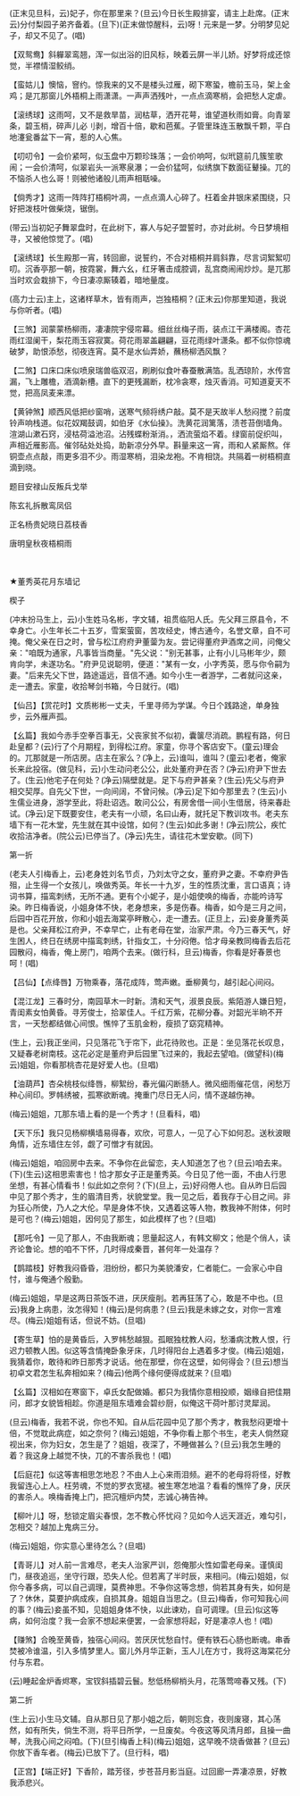 <!-- { "loadSidebar": true } -->
(正末见旦科，云)妃子，你在那里来？(旦云)今日长生殿排宴，请主上赴席。(正末云)分付梨园子弟齐备着。(旦下)(正末做惊醒科，云)呀！元来是一梦。分明梦见妃子，却又不见了。(唱)

【双鸳鸯】斜軃翠鸾翘，浑一似出浴的旧风标，映着云屏一半儿娇。好梦将成还惊觉，半襟情湿鲛绡。

【蛮姑儿】懊恼，窨约。惊我来的又不是楼头过雁，砌下寒蛩，檐前玉马，架上金鸡；是兀那窗儿外梧桐上雨潇潇。一声声洒残叶，一点点滴寒梢，会把愁人定虐。

【滚绣球】这雨呵，又不是救旱苗，润枯草，洒开花萼，谁望道秋雨如膏。向青翠条，碧玉梢，碎声儿必刂剥，增百十倍，歇和芭蕉。子管里珠连玉散飘千颗，平白地瀽瓮番盆下一宵，惹的人心焦。

【叨叨令】一会价紧呵，似玉盘中万颗珍珠落；一会价响呵，似玳筵前几簇笙歌闹；一会价清呵，似翠岩头一派寒泉瀑；一会价猛呵，似绣旗下数面征鼙操。兀的不恼杀人也么哥！则被他诸般儿雨声相聒噪。

【倘秀才】这雨一阵阵打梧桐叶凋，一点点滴人心碎了。枉着金井银床紧围绕，只好把泼枝叶做柴烧，锯倒。

(带云)当初妃子舞翠盘时，在此树下，寡人与妃子盟誓时，亦对此树。今日梦境相寻，又被他惊觉了。(唱)

【滚绣球】长生殿那一宵，转回廊，说誓约，不合对梧桐并肩斜靠，尽言词絮絮叨叨。沉香亭那一朝，按霓裳，舞六幺，红牙箸击成腔调，乱宫商闹闹炒炒。是兀那当时欢会栽排下，今日凄凉厮辏着，暗地量度。

(高力士云)主上，这诸样草木，皆有雨声，岂独梧桐？(正末云)你那里知道，我说与你听者。(唱)

【三煞】润蒙蒙杨柳雨，凄凄院宇侵帘幕。细丝丝梅子雨，装点江干满楼阁。杏花雨红湿阑干，梨花雨玉容寂寞。荷花雨翠盖翩翩，豆花雨绿叶潇条。都不似你惊魂破梦，助恨添愁，彻夜连宵。莫不是水仙弄娇，蘸杨柳洒风飘？

【二煞】口床口床似喷泉瑞兽临双沼，刷刷似食叶春蚕散满箔。乱洒琼阶，水传宫漏，飞上雕檐，酒滴新槽。直下的更残漏断，枕冷衾寒，烛灭香消。可知道夏天不觉，把高凤麦来漂。

【黄钟煞】顺西风低把纱窗哨，送寒气频将绣户敲。莫不是天故半人愁闷搅？前度铃声响栈道。似花奴羯鼓调，如伯牙《水仙操》。洗黄花润篱落，渍苍苔倒墙角。渲湖山漱石窍，浸枯荷溢池沼。沾残蝶粉渐消。，洒流萤焰不着。绿窗前促织叫，声相近雁影高。催邻砧处处捣，助新凉分外早。斟量来这一宵，雨和人紧厮熬。伴铜壶点点敲，雨更多泪不少。雨湿寒梢，泪染龙袍。不肯相饶。共隔着一树梧桐直滴到晓。

题目安禄山反叛兵戈举

陈玄礼拆散鸾凤侣

正名杨贵妃晓日荔枝香

唐明皇秋夜梧桐雨

　
　




★董秀英花月东墙记

楔子

(冲末扮马生上，云)小生姓马名彬，字文辅，祖贯临阳人氏。先父拜三原县令，不幸身亡。小生年长二十五岁，雪案萤窗，苦攻经史，博古通今，名誉文章，自不可掩。俺父亲在日之时，曾与松江府府尹董蓥为友。尝记得董府尹酒席之间，问俺父亲："咱既为通家，凡事皆当商量。"先父说："别无甚事，止有小儿马彬年少，颇肯向学，未遂功名。"府尹见说聪明，便道："某有一女，小字秀英，愿与你令嗣为妻。"后来先父下世，路途遥远，音信不通。如今小生一者游学，二者就问这亲，走一遭去。家童，收拾琴剑书箱，今日就行。(唱)

【仙吕】【赏花时】文质彬彬一丈夫，千里寻师为学谋。今日个践路途，单身独步，云外雁声孤。

【幺篇】我如今赤手空拳百事无，父丧家贫不似初，囊箧尽消疏。鹏程有路，何日赴皇都？(云)行了个月期程，到得松江府。家童，你寻个客店安下。(童云)理会的。兀那就是一所店房。店主在家么？(净上，云)谁叫，谁叫？(童云)老者，俺家长来此投宿。(做见科，云)小生动问老公公，此处董府尹在否？(净云)府尹下世去了。(生云)他宅子在何处？(净云)隔壁就是。足下与府尹甚亲？(生云)先父与府尹相交契厚。自先父下世，一向间阔，不曾问候。(净云)足下如今那里去？(生云)小生儒业进身，游学至此，将赴诏选。敢问公公，有房舍借一间小生借居，待来春赴试。(净云)足下既要安住，老夫有一小顽，名曰山寿，就托足下教训攻书。老夫东墙下有一花木堂，先生就在其中设馆，如何？(生云)如此多谢！(净云)院公，疾忙收拾洁净者。(院公云)已停当了。(净云)先生，请往花木堂安歇。(同下)


第一折

(老夫人引梅香上，云)老身姓刘名节贞，乃刘太守之女，董府尹之妻。不幸府尹告殂，止生得一个女孩儿，唤做秀英。年长一十九岁，生的性质沈重，言口语真；诗词书算，描鸾刺绣，无所不通。更有个小妮子，是小姐使唤的梅香，亦能吟诗写染。昨日梅香说，小姐身体不快，老身想来，多是伤春。梅香，如今是三月之间，后园中百花开放，你和小姐去海棠亭畔散心，走一遭去。(正旦上，云)妾身董秀英是也。父亲拜松江府尹，不幸早亡，止有老母在堂，治家严肃。今乃三春天气，好生困人，终日在绣房中描鸾刺绣，针指女工，十分闷倦。恰才母亲教同梅香去后花园散闷，梅香，俺上房门，咱两个去来。(做行科，旦云)梅香，你看是好春景也呵！(唱)

【吕仙】【点绛唇】万物乘春，落花成阵，莺声嫩。垂柳黄匀，越引起心间闷。

【混江龙】三春时分，南园草木一时新。清和天气，淑景良辰。紫陌游人嫌日短，青闺素女怕黄昏。寻芳俊士，拾翠佳人。千红万紫，花柳分春。对韶光半晌不开言，一天愁都结做心间恨。憔悴了玉肌金粉，瘦损了窈窕精神。

(生上，云)我正坐间，只见落花飞于帘下，此花待败也。正是：坐见落花长叹息，又疑春老树南枝。这花必定是董府尹后园里飞过来的，我起去望咱。(做望科)(梅云)姐姐，你看那桃杏花是好爱人也。(旦唱)

【油葫芦】杏朵桃枝似绛唇，柳絮纷，春光偏闪断肠人。微风细雨催花信，闲愁万种心间印。罗帏绣被，孤寒欲断魂。掩重门尽日无人问，情不遂越伤神。

(梅云)姐姐，兀那东墙上看的是一个秀才！(旦看科，唱)

【天下乐】我只见杨柳横墙易得春，欢欣，可意人，一见了心下如何忍。送秋波眼角情，近东墙住左邻，觑了可憎才有就因。

(梅云)姐姐，咱回房中去来。不争你在此留恋，夫人知道怎了也？(旦云)咱去来。(下)(生云)这相思索害也！恰才那女子正是董秀英。今日见了他一面，不由人行思坐想，有甚心情看书！似此如之奈何？(下)(旦上，云)好闷倦人也。自从昨日后园中见了那个秀才，生的眉清目秀，状貌堂堂。我一见之后，着我存于心目之间。非为狂心所使，乃人之大伦。早是身体不快，又遇着这等人物，教我神不附体，何时是可也？(梅云)姐姐，因何见了那生，如此模样了也？(旦唱)

【那吒令】一见了那人，不由我断魂；思量起这人，有韩文柳文；他是个俏人，读齐论鲁论。想的咱不下怀，几时得成秦晋，甚何年一处温存？

【鹊踏枝】好教我闷昏昏，泪纷纷，都只为美貌潘安，仁者能仁。一会家心中自忖，谁与俺通个殷勤。

(梅云)姐姐，早是这两日茶饭不进，厌厌瘦削。若再狂荡了心，敢是不中也。(旦云)我身上病患，汝怎得知！(梅云)是何病患？(旦云)我是未嫁之女，对你一言难尽。(梅云)姐姐有话，但说不妨。(旦唱)

【寄生草】怕的是黄昏后，入罗帏愁越狠。孤眠独枕教人闷，愁潘病沈教人恨，行迟力顿教人困。似这等含情掩卧象牙床，几时得阳台上遇着多才俊。(梅云)姐姐，我猜着你，敢待和昨日那秀才说话。他在那壁，你在这壁，如何得会？(旦云)想当初卓文君怎生私奔相如来？(梅云)他两个缘何便得成就来？(旦唱)

【幺篇】汉相如在寒窗下，卓氏女配做婚。都只为我情你意相投顺，姻缘自把佳期问，郎才女貌皆相趁。你道是阻东墙难会碧纱厨，似俺这干荷叶那讨灵犀润。

(旦云)梅香，我若不说，你也不知。自从后花园中见了那个秀才，教我愁闷更增十倍，不觉耽此病症，如之奈何？(梅云)姐姐，不争你看上那个书生，老夫人倘然窥视出来，你为妇女，怎生是了？姐姐，夜深了，不睡做甚么？(旦云)我怎生睡的着？我这身上越觉不快，兀的不害杀我也！(唱)

【后庭花】似这等害相思怎地忍？不由人上心来雨泪频。避不的老母将将怪，好教我留连心上人。枉劳魂，不觉的罗衣宽褪。被生寒怎地温？看看的憔悴了身，厌厌的害杀人。唤梅香掩上门，把沉檀炉内焚，志诚心祷告神。

【柳叶儿】呀，愁锁定眉尖春恨，怎不教心怀忧闷？见如今人远天涯近，难勾引，怎相交？越加上鬼病三分。

(梅云)姐姐，你实意心里待怎么？(旦唱)

【青哥儿】对人前一言难尽，老夫人治家严训，怨俺那火性如雷老母亲。谨慎闺门，昼夜追巡，坐守行跟，恐失人伦。但若离了半时辰，来相问。(梅云)姐姐，似你今春多病，可以自己调理，莫费神思。不争你这等念想，倘若其身有失，如何是了？休休，莫要护病成疾，自损其身。姐姐自当思之。(旦云)梅香，你可知我心间的事？(梅云)妾虽不知，见姐姐身体不快，以此谏劝，自可调理。(旦云)似这等病，如何治度？我一会家不想起来便罢，一会家想将起，好是凄凉人也！(唱)

【赚煞】合晚至黄昏，独宿心间闷。苦厌厌忧愁自忖。便有铁石心肠也断魂。串香焚被冷谁温，引入多情梦里人。窗儿外月华正新，玉人儿在方寸，我将这海棠花分付与东君。

(云)睡起金炉香烬寒，宝钗斜插碧云鬟。愁低杨柳梢头月，花落莺啼春又残。(下)


第二折

(生上云)小生马文辅。自从那日见了那小姐之后，朝则忘食，夜则废寝，其心荡然，如有所失，倘生不测，将平日所学，一旦废矣。今夜这等风清月郎，且操一曲琴，洗我心间之闷咱。(下)(旦引梅香上科)(梅云)姐姐，这早晚不烧香做甚？(旦云)你放下香车者。(梅云)已放下了。(旦行科，唱)

【正宫】【端正好】下香阶，踏芳径，步苍苔月影当庭。过回廊一弄凄凉景，好教我添悲兴。

